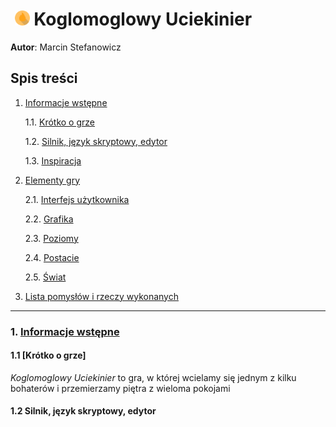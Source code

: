 # &nbsp;<img src="https://github.com/Matek0611/PF2_gry_projekt/blob/main/game/assets/img/ikona1.png" width="24" height="24" title="Logo gry"> Koglomoglowy Uciekinier

__Autor__: Marcin Stefanowicz

## Spis treści

1. [Informacje wstępne](#infowst)

    1.1. [Krótko o grze](#krotkogrz)

    1.2. [Silnik, język skryptowy, edytor](#sjezed)

    1.3. [Inspiracja](#inspir)

2. [Elementy gry](#elgry)

    2.1. [Interfejs użytkownika](#interfuz)
    
    2.2. [Grafika](#grafika)
    
    2.3. [Poziomy](#poziomy)
    
    2.4. [Postacie](#postacie)
    
    2.5. [Świat](#swiat)
    
3. [Lista pomysłów i rzeczy wykonanych](#listapomirzw)

----

### 1. [Informacje wstępne]()

#### 1.1 [Krótko o grze]

_Koglomoglowy Uciekinier_ to gra, w której wcielamy się jednym z kilku bohaterów 
i przemierzamy piętra z wieloma pokojami

#### 1.2 Silnik, język skryptowy, edytor

